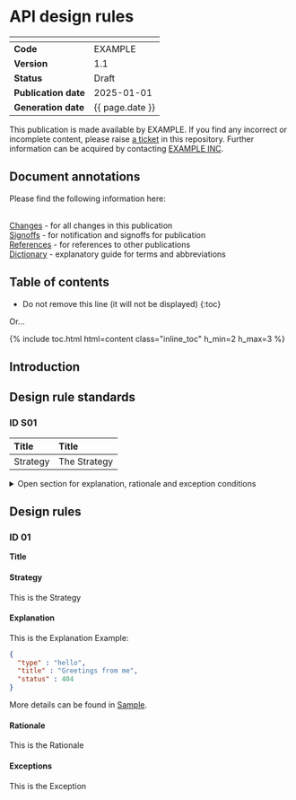 # API design rules

| <!-- -->             | <!-- -->   |
| :------------------- | :--------- |
| __Code__                 | EXAMPLE    |
| __Version__              | 1.1        |
| __Status__               | Draft      |
| __Publication date__     | 2025-01-01 |
| __Generation date__      | {{ page.date }} |

This publication is made available by EXAMPLE. If you find any incorrect or incomplete content, please raise [a ticket](../issues) in this repository. Further information can be acquired by contacting [EXAMPLE INC](https://www.example.inc/contact.html). 

## Document annotations

Please find the following information here:

<br>[Changes](changes.md) - for all changes in this publication
<br>[Signoffs](signoffs.md) - for notification and signoffs for publication
<br>[References](references.md) - for references to other publications
<br>[Dictionary](dictionary.md) - explanatory guide for terms and abbreviations


## Table of contents

* Do not remove this line (it will not be displayed)
{:toc}

Or...

{% include toc.html html=content class="inline_toc" h_min=2 h_max=3 %}

<!--
## Tags

{% for tag in page.tags %}
 - {{tag}}
{% endfor %}
-->

## Introduction

## Design rule standards

### ID S01

|Title| __Title__ |
|:----|:----------|
|Strategy|The Strategy|

<details>
<summary>Open section for explanation, rationale and exception conditions</summary>

#### Strategy
This is the Strategy
#### Explanation
This is the Explanation
#### Rationale
This is the Rationale
#### Exceptions
This is the Exception

</details>

## Design rules

### ID 01

__Title__

#### Strategy
This is the Strategy
#### Explanation
This is the Explanation
Example:
```json
{
  "type" : "hello",
  "title" : "Greetings from me",
  "status" : 404
}
```
More details can be found in [Sample](attachments/sample.md).

#### Rationale
This is the Rationale
#### Exceptions
This is the Exception